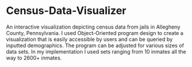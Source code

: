 # Census-Data-Visualizer
An interactive visualization depicting census data from jails in Allegheny County, Pennsylvania.
I used Object-Oriented program design to create a visualization that is easily accessible by users 
and can be queried by inputted demographics. 
The program can be adjusted for various sizes of data sets. In my implementation I used sets ranging
from 10 inmates all the way to 2600+ inmates.
